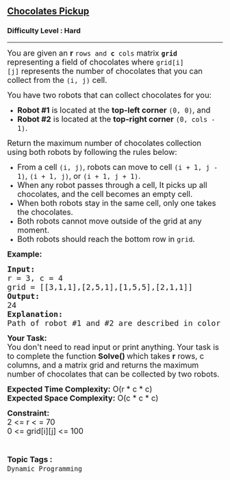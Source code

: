 <h2><a href="https://www.geeksforgeeks.org/problems/chocolates-pickup/1?page=2&difficulty=Hard&status=unsolved&sortBy=submissions">Chocolates Pickup</a></h2><h3>Difficulty Level : Hard</h3><hr><div class="problems_problem_content__Xm_eO"><p><span style="font-size: 18px;">You are given an <strong>r</strong>&nbsp;<code>rows and <strong>c</strong> cols</code>&nbsp;matrix&nbsp;<strong><code>grid</code></strong> representing a field of chocolates where&nbsp;<code>grid[i][j]</code>&nbsp;represents the number of chocolates&nbsp;that you can collect from the&nbsp;<code>(i, j)</code>&nbsp;cell.</span></p>
<p><span style="font-size: 18px;">You have two robots that can collect chocolates for you:</span></p>
<ul>
<li><span style="font-size: 18px;"><strong>Robot #1</strong>&nbsp;is located at the&nbsp;<strong>top-left corner</strong>&nbsp;<code>(0, 0)</code>, and</span></li>
<li><span style="font-size: 18px;"><strong>Robot #2</strong>&nbsp;is located at the&nbsp;<strong>top-right corner</strong>&nbsp;<code>(0, cols - 1)</code>.</span></li>
</ul>
<p><span style="font-size: 18px;">Return&nbsp;the maximum number of chocolates collection using both robots by following the rules below:</span></p>
<ul>
<li><span style="font-size: 18px;">From a cell&nbsp;<code>(i, j)</code>, robots can move to cell&nbsp;<code>(i + 1, j - 1)</code>,&nbsp;<code>(i + 1, j)</code>, or&nbsp;<code>(i + 1, j + 1)</code>.</span></li>
<li><span style="font-size: 18px;">When any robot passes through a cell, It picks up all chocolates, and the cell becomes an empty cell.</span></li>
<li><span style="font-size: 18px;">When both robots stay in the same cell, only one takes the chocolates.</span></li>
<li><span style="font-size: 18px;">Both robots cannot move outside of the grid at any moment.</span></li>
<li><span style="font-size: 18px;">Both robots should reach the bottom row in&nbsp;<code>grid</code>.</span></li>
</ul>
<p><span style="font-size: 18px;"><strong>Example:</strong></span></p>
<pre><span style="font-size: 18px;"><strong>Input:
</strong>r = 3, c = 4
grid = [[3,1,1],[2,5,1],[1,5,5],[2,1,1]]
<strong>Output:</strong>
24</span><span style="font-size: 18px;">
<strong>Explanation:</strong>
Path of robot #1 and #2 are described in color green and blue respectively. Cherries taken by Robot #1, (3 + 2 + 5 + 2) = 12. Cherries taken by Robot #2, (1 + 5 + 5 + 1) = 12. Total of cherries: 12 + 12 = 24.</span></pre>
<p><strong><span style="font-size: 18px;">Your Task:</span></strong><br><span style="font-size: 18px;">You don't need to read input or print anything. Your task is to complete the function <strong>Solve()&nbsp;</strong>which takes <strong>r</strong> rows, c columns, and a matrix grid and returns the maximum number of chocolates that can be collected by two robots.</span></p>
<p><span style="font-size: 18px;"><strong>Expected Time Complexity:</strong> O(r * c * c)</span><br><span style="font-size: 18px;"><strong>Expected Space Complexity:</strong> O(c * c * c)</span></p>
<p><strong><span style="font-size: 18px;">Constraint:</span></strong><br><span style="font-size: 18px;">2 &lt;= r &lt; = 70<br>0 &lt;= grid[i][j] &lt;= 100</span></p></div><br><p><span style=font-size:18px><strong>Topic Tags : </strong><br><code>Dynamic Programming</code>&nbsp;